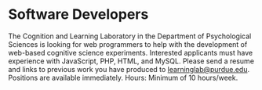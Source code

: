 # Software Developers

The Cognition and Learning Laboratory in the Department of Psychological Sciences is looking for web programmers to help with the development of web-based cognitive science experiments. Interested applicants must have experience with JavaScript, PHP, HTML, and MySQL. Please send a resume and links to previous work you have produced to learninglab@purdue.edu. Positions are available immediately. Hours: Minimum of 10 hours/week.